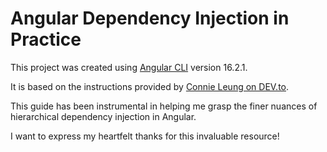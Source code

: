 # Angular Dependency Injection in Practice

This project was created using [Angular CLI](https://github.com/angular/angular-cli) version 16.2.1. 

It is based on the instructions provided by [Connie Leung on DEV.to](https://dev.to/railsstudent/mastering-angulars-hierarchical-dependency-injection-with-inject-function-1e5g). 

This guide has been instrumental in helping me grasp the finer nuances of hierarchical dependency injection in Angular.


I want to express my heartfelt thanks for this invaluable resource!